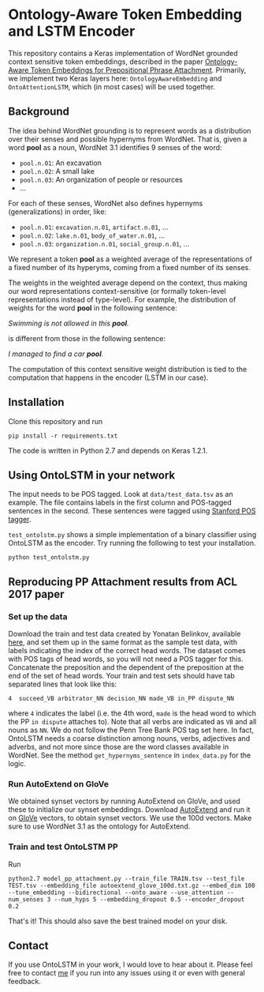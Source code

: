 # Ontology-Aware Token Embedding and LSTM Encoder
This repository contains a Keras implementation of WordNet grounded context sensitive token embeddings, described in the paper [Ontology-Aware Token Embeddings for Prepositional Phrase Attachment](https://arxiv.org/abs/1705.02925). Primarily, we implement two Keras layers here: `OntologyAwareEmbedding` and `OntoAttentionLSTM`, which (in most cases) will be used together.

## Background
The idea behind WordNet grounding is to represent words as a distribution over their senses and possible hypernyms from WordNet. That is, given a word **pool** as a noun, WordNet 3.1 identifies 9 senses of the word:
* `pool.n.01`: An excavation
* `pool.n.02`: A small lake
* `pool.n.03`: An organization of people or resources
* ...

For each of these senses, WordNet also defines hypernyms (generalizations) in order, like:
* `pool.n.01`: `excavation.n.01`, `artifact.n.01`, ...
* `pool.n.02`: `lake.n.01`, `body_of_water.n.01`, ...
* `pool.n.03`: `organization.n.01`, `social_group.n.01`, ...

We represent a token **pool** as a weighted average of the representations of a fixed number of its hyperyms, coming from a fixed number of its senses.

The weights in the weighted average depend on the context, thus making our word representations context-sensitive (or formally token-level representations instead of type-level). For example, the distribution of weights for the word **pool** in the following sentence:

_Swimming is not allowed in this **pool**._

is different from those in the following sentence:

_I managed to find a car **pool**._

The computation of this context sensitive weight distribution is tied to the computation that happens in the encoder (LSTM in our case).

## Installation

Clone this repository and run

```
pip install -r requirements.txt
```
The code is written in Python 2.7 and depends on Keras 1.2.1.

## Using OntoLSTM in your network

The input needs to be POS tagged. Look at `data/test_data.tsv` as an example. The file contains labels in the first column and POS-tagged sentences in the second. These sentences were tagged using [Stanford POS tagger](https://nlp.stanford.edu/software/tagger.shtml).

`test_ontolstm.py` shows a simple implementation of a binary classifier using OntoLSTM as the encoder. Try running the following to test your installation.

```
python test_ontolstm.py
```

## Reproducing PP Attachment results from ACL 2017 paper

### Set up the data
Download the train and test data created by Yonatan Belinkov, available [here](https://belinkov.mit.edu/data), and set them up in the same format as the sample test data, with labels indicating the index of the correct head words. The dataset comes with POS tags of head words, so you will not need a POS tagger for this. Concatenate the preposition and the dependent of the preposition at the end of the set of head words. Your train and test sets should have tab separated lines that look like this:
```
4  succeed_VB arbitrator_NN decision_NN made_VB in_PP dispute_NN
```
where `4` indicates the label (i.e. the 4th word, `made` is the head word to which the PP `in dispute` attaches to). Note that all verbs are indicated as `VB` and all nouns as `NN`. We do not follow the Penn Tree Bank POS tag set here. In fact, OntoLSTM needs a coarse distinction among nouns, verbs, adjectives and adverbs, and not more since those are the word classes available in WordNet. See the method `get_hypernyms_sentence` in `index_data.py` for the logic.

### Run AutoExtend on GloVe
We obtained synset vectors by running AutoExtend on GloVe, and used these to initialize our synset embeddings.
Download [AutoExtend](http://www.cis.lmu.de/~sascha/AutoExtend/) and run it on [GloVe](https://nlp.stanford.edu/projects/glove/) vectors, to obtain synset vectors. We use the 100d vectors. Make sure to use WordNet 3.1 as the ontology for AutoExtend.


### Train and test OntoLSTM PP
Run
```
python2.7 model_pp_attachment.py --train_file TRAIN.tsv --test_file TEST.tsv --embedding_file autoextend_glove_100d.txt.gz --embed_dim 100 --tune_embedding --bidirectional --onto_aware --use_attention --num_senses 3 --num_hyps 5 --embedding_dropout 0.5 --encoder_dropout 0.2
```
That's it! This should also save the best trained model on your disk.

## Contact
If you use OntoLSTM in your work, I would love to hear about it. Please feel free to contact [me](mailto:pdasigi@cs.cmu.edu) if you run into any issues using it or even with general feedback.
